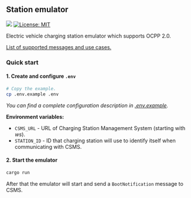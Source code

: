 ## Station emulator

![](https://github.com/romfrolov/station-emulator/workflows/build/badge.svg) [![License: MIT](https://img.shields.io/badge/License-MIT-yellow.svg)](./LICENSE)

Electric vehicle charging station emulator which supports OCPP 2.0.

[List of supported messages and use cases.](./SUPPORTED.md)

### Quick start

#### 1. Create and configure `.env`

```bash
# Copy the example.
cp .env.example .env
```

*You can find a complete configuration description in [.env.example](./.env.example).*

**Environment variables:**

- `CSMS_URL` - URL of Charging Station Management System (starting with *ws*).
- `STATION_ID` - ID that charging station will use to identify itself when communicating with CSMS.

#### 2. Start the emulator

```bash
cargo run
```

After that the emulator will start and send a `BootNotification` message to CSMS.
